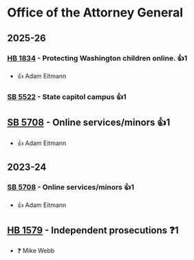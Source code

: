# Office of the Attorney General
## 2025-26

### [HB 1834](/bill/2025-26/hb/1834/) - Protecting Washington children online. 👍1  
* 👍 Adam Eitmann

### [SB 5522](/bill/2025-26/sb/5522/) - State capitol campus 👍1  

## [SB 5708](/bill/2025-26/sb/5708/) - Online services/minors 👍1  
* 👍 Adam Eitmann

## 2023-24

### [SB 5708](/bill/2023-24/sb/5708/) - Online services/minors 👍1  
* 👍 Adam Eitmann

## [HB 1579](/bill/2023-24/hb/1579/) - Independent prosecutions   ❓1
* ❓ Mike Webb
